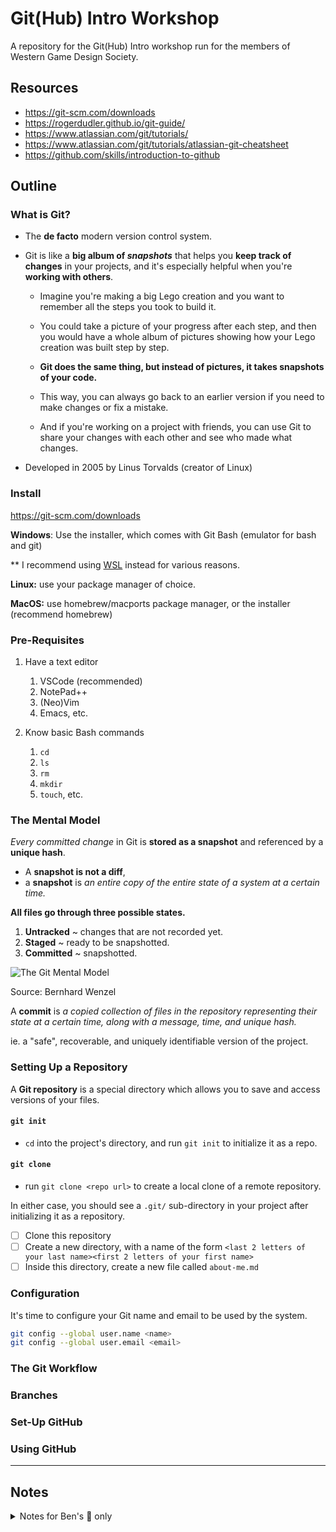 # Git(Hub) Intro Workshop

A repository for the Git(Hub) Intro workshop run for the members of Western Game Design Society.

## Resources

- https://git-scm.com/downloads
- https://rogerdudler.github.io/git-guide/
- https://www.atlassian.com/git/tutorials/
- https://www.atlassian.com/git/tutorials/atlassian-git-cheatsheet
- https://github.com/skills/introduction-to-github

## Outline

### What is Git?

- The **de facto** modern version control system.

- Git is like a **big album of _snapshots_** that helps you **keep track of changes** in your projects, and it's especially helpful when you're **working with others**.

  - Imagine you're making a big Lego creation and you want to remember all the steps you took to build it.

  - You could take a picture of your progress after each step, and then you would have a whole album of pictures showing how your Lego creation was built step by step.

  - **Git does the same thing, but instead of pictures, it takes snapshots of your code.**

  - This way, you can always go back to an earlier version if you need to make changes or fix a mistake.

  - And if you're working on a project with friends, you can use Git to share your changes with each other and see who made what changes.

- Developed in 2005 by Linus Torvalds (creator of Linux)

### Install

https://git-scm.com/downloads

**Windows**: Use the installer, which comes with Git Bash (emulator for bash and git)

** I recommend using [WSL](https://learn.microsoft.com/en-us/windows/wsl/install) instead for various reasons.

**Linux:** use your package manager of choice.

**MacOS:** use homebrew/macports package manager, or the installer (recommend homebrew)

### Pre-Requisites

1. Have a text editor
   1. VSCode (recommended)
   2. NotePad++
   3. (Neo)Vim
   4. Emacs, etc.

2. Know basic Bash commands
   1. `cd`
   2. `ls`
   3. `rm`
   4. `mkdir`
   5. `touch`, etc.

### The Mental Model

_Every committed change_ in Git is **stored as a snapshot** and referenced by a **unique hash**.

- A **snapshot is not a diff**,
- a **snapshot** is _an entire copy of the entire state of a system at a certain time._

**All files go through three possible states.**

1. **Untracked** ~ changes that are not recorded yet.
2. **Staged** ~ ready to be snapshotted.
3. **Committed** ~ snapshotted.

![The Git Mental Model](https://bernhardwenzel.com/images/posts/2021/git-final-models.png)

Source: Bernhard Wenzel

A **commit** is _a copied collection of files in the repository representing their state at a certain time, along with a message, time, and unique hash._

ie. a "safe", recoverable, and uniquely identifiable version of the project.

### Setting Up a Repository

A **Git repository** is a special directory which allows you to save and access versions of your files.

#### `git init`

- `cd` into the project's directory, and run `git init` to initialize it as a repo.

#### `git clone`

- run `git clone <repo url>` to create a local clone of a remote repository.

In either case, you should see a `.git/` sub-directory in your project after initializing it as a repository.

- [ ] Clone this repository
- [ ] Create a new directory, with a name of the form `<last 2 letters of your last name><first 2 letters of your first name>`
- [ ] Inside this directory, create a new file called `about-me.md`

### Configuration

It's time to configure your Git name and email to be used by the system.

```bash
git config --global user.name <name>
git config --global user.email <email>
```

### The Git Workflow

### Branches

### Set-Up GitHub

### Using GitHub

___

## Notes

<details>
<summary>Notes for Ben's 👀 only</summary>

- Focus on the **mental model** of Git/GitHub.
- Only introduce git **fundamentals**, nothing fancy
- Start from the **local workflow**, then move to the **remote workflow**
- **USE VISUALS, DON’T JUST SAY “Run this command”.** Memorizing commands comes with time (not the focus of the workshop), **understanding the mental model** is vital in the beginning
- Leave room for **questions**, **examples**, and **practice exercises**

</details>
